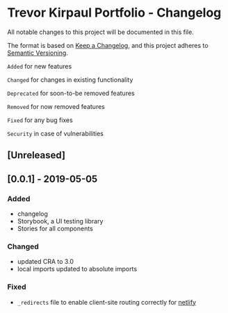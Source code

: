 # Trevor Kirpaul Portfolio - Changelog

All notable changes to this project will be documented in this file.

The format is based on [Keep a Changelog](https://keepachangelog.com/en/1.0.0/),
and this project adheres to [Semantic Versioning](https://semver.org/spec/v2.0.0.html).

`Added` for new features

`Changed` for changes in existing functionality

`Deprecated` for soon-to-be removed features

`Removed` for now removed features

`Fixed` for any bug fixes

`Security` in case of vulnerabilities

## [Unreleased]

## [0.0.1] - 2019-05-05

### Added

- changelog
- Storybook, a UI testing library
- Stories for all components

### Changed

- updated CRA to 3.0
- local imports updated to absolute imports

### Fixed

- `_redirects` file to enable client-site routing correctly for [netlify](https://www.slightedgecoder.com/2018/12/18/page-not-found-on-netlify-with-react-router/)
